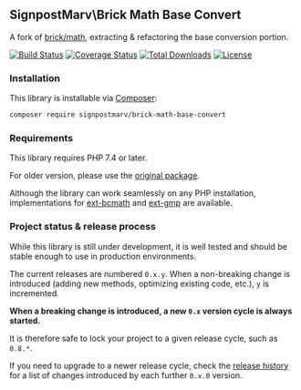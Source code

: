 ## SignpostMarv\Brick Math Base Convert

A fork of [brick/math](https://github.com/brick/math), extracting & refactoring the base conversion portion.

[![Build Status](https://api.travis-ci.org/signpostmarv/brick-math-base-convert.svg?branch=master)](http://travis-ci.org/signpostmarv/brick-math-base-convert)
[![Coverage Status](https://coveralls.io/repos/github/SignpostMarv/brick-math-base-convert/badge.svg?branch=master)](https://coveralls.io/github/SignpostMarv/brick-math-base-convert?branch=master)
[![Total Downloads](https://poser.pugx.org/signpostmarv/brick-math-base-convert/downloads)](https://packagist.org/packages/signpostmarv/brick-math-base-convert)
[![License](https://img.shields.io/badge/license-MIT-blue.svg)](http://opensource.org/licenses/MIT)

### Installation

This library is installable via [Composer](https://getcomposer.org/):

```bash
composer require signpostmarv/brick-math-base-convert
```

### Requirements

This library requires PHP 7.4 or later.

For older version, please use the [original package](https://github.com/brick/math).

Although the library can work seamlessly on any PHP installation, implementations for [ext-bcmath](https://github.com/signpostmarv/brick-math-base-convert-bcmath) and [ext-gmp](https://github.com/signpostmarv/brick-math-base-convert-gmp) are available.

### Project status & release process

While this library is still under development, it is well tested and should be stable enough to use in production
environments.

The current releases are numbered `0.x.y`. When a non-breaking change is introduced (adding new methods, optimizing
existing code, etc.), `y` is incremented.

**When a breaking change is introduced, a new `0.x` version cycle is always started.**

It is therefore safe to lock your project to a given release cycle, such as `0.8.*`.

If you need to upgrade to a newer release cycle, check the [release history](https://github.com/signpostmarv/brick-math-base-convert/releases)
for a list of changes introduced by each further `0.x.0` version.
